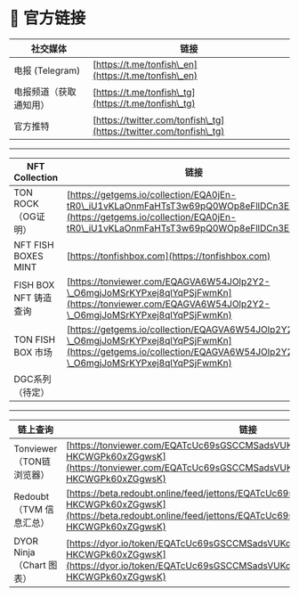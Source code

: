 # 📶 官方链接

| 社交媒体          | 链接                                                                 |
| ------------- | ------------------------------------------------------------------ |
| 电报 (Telegram) | [https://t.me/tonfish\_en](https://t.me/tonfish\_en)               |
| 电报频道（获取通知用）   | [https://t.me/tonfish\_tg](https://t.me/tonfish\_tg)               |
| 官方推特          | [https://twitter.com/tonfish\_tg](https://twitter.com/tonfish\_tg) |

***

| NFT Collection      | 链接                                                                                                                                                                             |
| ------------------- | ------------------------------------------------------------------------------------------------------------------------------------------------------------------------------ |
| TON ROCK（OG证明）      | [https://getgems.io/collection/EQA0jEn-tR0\_iU1vKLaOnmFaHTsT3w69pQ0WOp8eFllDCn3E#items](https://getgems.io/collection/EQA0jEn-tR0\_iU1vKLaOnmFaHTsT3w69pQ0WOp8eFllDCn3E#items) |
| NFT FISH BOXES MINT | [https://tonfishbox.com](https://tonfishbox.com)                                                                                                                               |
| FISH BOX NFT 铸造查询   | [https://tonviewer.com/EQAGVA6W54JOlp2Y2-\_O6mgjJoMSrKYPxej8qlYqPSjFwmKn](https://tonviewer.com/EQAGVA6W54JOlp2Y2-\_O6mgjJoMSrKYPxej8qlYqPSjFwmKn)                             |
| TON FISH BOX 市场     | [https://getgems.io/collection/EQAGVA6W54JOlp2Y2-\_O6mgjJoMSrKYPxej8qlYqPSjFwmKn](https://getgems.io/collection/EQAGVA6W54JOlp2Y2-\_O6mgjJoMSrKYPxej8qlYqPSjFwmKn)             |
| DGC系列（待定）           |                                                                                                                                                                                |

***

| 链上查询                  | 链接                                                                                                                                                                                     |
| --------------------- | -------------------------------------------------------------------------------------------------------------------------------------------------------------------------------------- |
| Tonviewer（TON链浏览器）    | [https://tonviewer.com/EQATcUc69sGSCCMSadsVUKdGwM1BMKS-HKCWGPk60xZGgwsK](https://tonviewer.com/EQATcUc69sGSCCMSadsVUKdGwM1BMKS-HKCWGPk60xZGgwsK)                                       |
| Redoubt（TVM 信息汇总）     | [https://beta.redoubt.online/feed/jettons/EQATcUc69sGSCCMSadsVUKdGwM1BMKS-HKCWGPk60xZGgwsK](https://beta.redoubt.online/feed/jettons/EQATcUc69sGSCCMSadsVUKdGwM1BMKS-HKCWGPk60xZGgwsK) |
| DYOR Ninja （Chart 图表） | [https://dyor.io/token/EQATcUc69sGSCCMSadsVUKdGwM1BMKS-HKCWGPk60xZGgwsK](https://dyor.io/token/EQATcUc69sGSCCMSadsVUKdGwM1BMKS-HKCWGPk60xZGgwsK)                                       |
